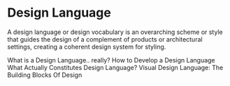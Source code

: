 # Design Language

A design language or design vocabulary is an overarching scheme or style that guides the design of a complement of products or architectural settings, creating a coherent design system for styling.

<BadgeLink colorScheme='yellow' badgeText='Read' href='https://medium.com/thinking-design/what-is-a-design-language-really-cd1ef87be793'>What is a Design Language.. really?</BadgeLink>
<BadgeLink colorScheme='yellow' badgeText='Read' href='https://xd.adobe.com/ideas/principles/web-design/how-to-develop-design-language/'>How to Develop a Design Language</BadgeLink>
<BadgeLink colorScheme='yellow' badgeText='Read' href='https://www.uxpin.com/studio/blog/design-language/'>What Actually Constitutes Design Language?</BadgeLink>
<BadgeLink colorScheme='yellow' badgeText='Read' href='https://www.smashingmagazine.com/2020/03/visual-design-language-building-blocks/'>Visual Design Language: The Building Blocks Of Design</BadgeLink>




